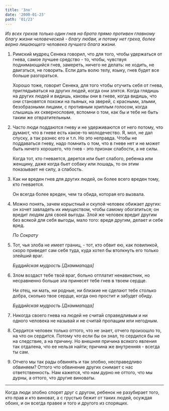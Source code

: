 ```yaml
---
title: 'Зло'
date: '2000-01-23'
path: '01/23'
---
```


*Из всех грехов только один гнев на брата прямо противен главному благу жизни человеческой - благу любви, и потому нет греха, более верно лишающего человека лучшего блага жизни.*

1.
    Римский мудрец Сенека говорил, что для того, чтобы удержаться от гнева, самое лучшее средство - то, чтобы, чувствуя поднимающийся гнев, замереть, ничего не делать: не ходить, не двигаться, не говорить. Если дать волю телу, языку, гнев будет все больше разгораться.

    Хорошо тоже, говорит Сенека, для того чтобы отучить себя от гнева, приглядываться на других людей, когда они злятся. Когда глядишь на других людей и видишь, каковы они в гневе, когда видишь, что они становятся похожи на пьяных, на зверей, с красными, злыми, безобразными лицами, с противным хриплым голосом, когда слышишь их сквернословие, вспомни о том, как бы и тебе не быть таким же отвратительным.

2.
    Часто люди поддаются гневу и не удерживаются от него потому, что думают, что в гневе есть какое-то молодечество. Я, мол, не дал спуску, а так разнес его и т.п. Но это неправда. Чтобы не поддаваться гневу, надо помнить о том, что в гневе нет и не может быть ничего хорошего, что гнев - это признак слабости, а не силы.

    Когда тот, кто гневается, дерется или бьет слабого, ребенка или женщину, даже когда бьет собаку или лошадь, то он этим показывает не силу, а слабость.

3.
    Как ни вреден гнев для других людей, он более всего вреден тому, кто гневается.

    Он всегда более вреден, чем та обида, которая его вызвала.

4.
    Можно понять, зачем корыстный и скупой человек обижает других: он хочет завладеть их имуществом, чтобы самому обогатиться; он вредит людям для своей выгоды. Злой же человек вредит другим без всякой для себя выгоды, мало того: вредя другим, делает и себе вред.

    *По Сократу*

5.
    Тот, чья злоба не имеет границ, - тот, кто обвит ею, как повиликой, скоро приведет сам себя туда, куда хотел бы втолкнуть его только злейший враг.

    *Буддийская мудрость [Дхаммапада]*

6.
    Злом воздаст тебе твой враг, больно отплатит ненавистник, но несравненно больше зла принесет тебе гнев в твоем сердце.

    Ни отец, ни мать, ни родные, ни близкие не сделают тебе столько добра, сколько твое сердце, когда оно простит и забудет обиду.

    *Буддийская мудрость [Дхаммапада]*

7.
    Никогда своего гнева на людей не считай справедливым и ни одного человека не называй и не считай пропащим или негодным.

8.
    Сердится человек только оттого, что не знает, отчего произошло то, на что он сердится. Потому что если бы он знал, то сердился бы не на следствие, а на причину. Но внешняя причина всякого явления так отдалена, что ее нельзя найти; причина же внутренняя - всегда ты сам.

9.
    Отчего мы так рады обвинять и так злобно, несправедливо обвиняем? Оттого что обвинение других снимает с нас ответственность. Нам кажется, что нам дурно не оттого, что мы дурны, а оттого, что другие виноваты.

---

Когда люди злобно спорят друг с другом, ребенок не разубирает того, кто прав и кто виноват, а с грустью бежит от таких людей, осуждая обоих, и он всегда правее и того и другого из спорящих.
